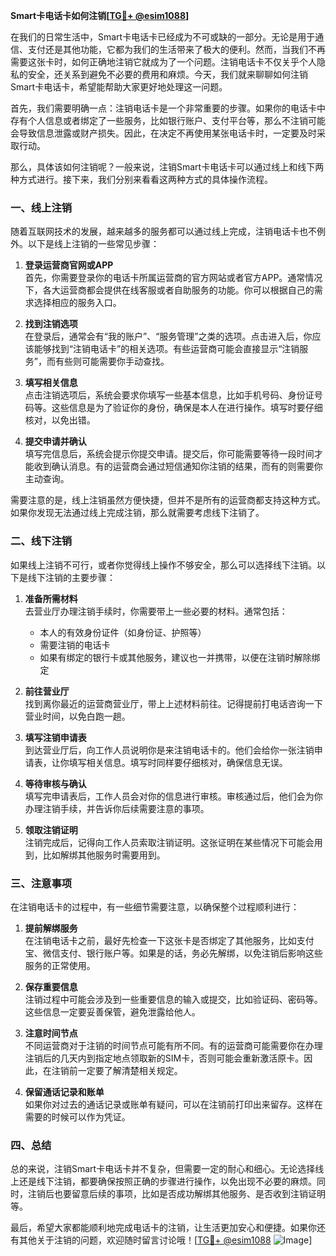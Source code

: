 **Smart卡电话卡如何注销[[TG💪+ @esim1088](https://t.me/s/esim1088)]**

在我们的日常生活中，Smart卡电话卡已经成为不可或缺的一部分。无论是用于通信、支付还是其他功能，它都为我们的生活带来了极大的便利。然而，当我们不再需要这张卡时，如何正确地注销它就成为了一个问题。注销电话卡不仅关乎个人隐私的安全，还关系到避免不必要的费用和麻烦。今天，我们就来聊聊如何注销Smart卡电话卡，希望能帮助大家更好地处理这一问题。

首先，我们需要明确一点：注销电话卡是一个非常重要的步骤。如果你的电话卡中存有个人信息或者绑定了一些服务，比如银行账户、支付平台等，那么不注销可能会导致信息泄露或财产损失。因此，在决定不再使用某张电话卡时，一定要及时采取行动。

那么，具体该如何注销呢？一般来说，注销Smart卡电话卡可以通过线上和线下两种方式进行。接下来，我们分别来看看这两种方式的具体操作流程。

### **一、线上注销**

随着互联网技术的发展，越来越多的服务都可以通过线上完成，注销电话卡也不例外。以下是线上注销的一些常见步骤：

1. **登录运营商官网或APP**  
   首先，你需要登录你的电话卡所属运营商的官方网站或者官方APP。通常情况下，各大运营商都会提供在线客服或者自助服务的功能。你可以根据自己的需求选择相应的服务入口。

2. **找到注销选项**  
   在登录后，通常会有“我的账户”、“服务管理”之类的选项。点击进入后，你应该能够找到“注销电话卡”的相关选项。有些运营商可能会直接显示“注销服务”，而有些则可能需要你手动查找。

3. **填写相关信息**  
   点击注销选项后，系统会要求你填写一些基本信息，比如手机号码、身份证号码等。这些信息是为了验证你的身份，确保是本人在进行操作。填写时要仔细核对，以免出错。

4. **提交申请并确认**  
   填写完信息后，系统会提示你提交申请。提交后，你可能需要等待一段时间才能收到确认消息。有的运营商会通过短信通知你注销的结果，而有的则需要你主动查询。

需要注意的是，线上注销虽然方便快捷，但并不是所有的运营商都支持这种方式。如果你发现无法通过线上完成注销，那么就需要考虑线下注销了。

### **二、线下注销**

如果线上注销不可行，或者你觉得线上操作不够安全，那么可以选择线下注销。以下是线下注销的主要步骤：

1. **准备所需材料**  
   去营业厅办理注销手续时，你需要带上一些必要的材料。通常包括：
   - 本人的有效身份证件（如身份证、护照等）
   - 需要注销的电话卡
   - 如果有绑定的银行卡或其他服务，建议也一并携带，以便在注销时解除绑定

2. **前往营业厅**  
   找到离你最近的运营商营业厅，带上上述材料前往。记得提前打电话咨询一下营业时间，以免白跑一趟。

3. **填写注销申请表**  
   到达营业厅后，向工作人员说明你是来注销电话卡的。他们会给你一张注销申请表，让你填写相关信息。填写时同样要仔细核对，确保信息无误。

4. **等待审核与确认**  
   填写完申请表后，工作人员会对你的信息进行审核。审核通过后，他们会为你办理注销手续，并告诉你后续需要注意的事项。

5. **领取注销证明**  
   注销完成后，记得向工作人员索取注销证明。这张证明在某些情况下可能会用到，比如解绑其他服务时需要用到。

### **三、注意事项**

在注销电话卡的过程中，有一些细节需要注意，以确保整个过程顺利进行：

1. **提前解绑服务**  
   在注销电话卡之前，最好先检查一下这张卡是否绑定了其他服务，比如支付宝、微信支付、银行账户等。如果是的话，务必先解绑，以免注销后影响这些服务的正常使用。

2. **保存重要信息**  
   注销过程中可能会涉及到一些重要信息的输入或提交，比如验证码、密码等。这些信息一定要妥善保管，避免泄露给他人。

3. **注意时间节点**  
   不同运营商对于注销的时间节点可能有所不同。有的运营商可能需要你在办理注销后的几天内到指定地点领取新的SIM卡，否则可能会重新激活原卡。因此，在注销前一定要了解清楚相关规定。

4. **保留通话记录和账单**  
   如果你对过去的通话记录或账单有疑问，可以在注销前打印出来留存。这样在需要的时候可以作为凭证。

### **四、总结**

总的来说，注销Smart卡电话卡并不复杂，但需要一定的耐心和细心。无论选择线上还是线下注销，都要确保按照正确的步骤进行操作，以免出现不必要的麻烦。同时，注销后也要留意后续的事项，比如是否成功解绑其他服务、是否收到注销证明等。

最后，希望大家都能顺利地完成电话卡的注销，让生活更加安心和便捷。如果你还有其他关于注销的问题，欢迎随时留言讨论哦！[[TG💪+ @esim1088](https://t.me/s/esim1088) ![Image](https://i.postimg.cc/4NQfJmqS/Snipaste-2025-05-13-00-14-12.png)]